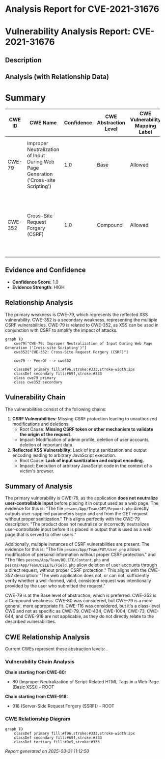 # Analysis Report for CVE-2021-31676

# Vulnerability Analysis Report: CVE-2021-31676

## Description



## Analysis (with Relationship Data)

# Summary
| CWE ID | CWE Name | Confidence | CWE Abstraction Level | CWE Vulnerability Mapping Label | CWE-Vulnerability Mapping Notes |
|---|---|---|---|---|---|
| CWE-79 | Improper Neutralization of Input During Web Page Generation ('Cross-site Scripting') | 1.0 | Base | Allowed | Primary CWE: Reflected XSS vulnerability due to lack of input sanitization and output encoding. |
| CWE-352 | Cross-Site Request Forgery (CSRF) | 1.0 | Compound | Allowed | Secondary CWE: Multiple instances of CSRF vulnerabilities due to missing CSRF protection mechanisms. |

## Evidence and Confidence

*   **Confidence Score:** 1.0
*   **Evidence Strength:** HIGH

## Relationship Analysis
The primary weakness is CWE-79, which represents the reflected XSS vulnerability. CWE-352 is a secondary weakness, representing the multiple CSRF vulnerabilities. CWE-79 is related to CWE-352, as XSS can be used in conjunction with CSRF to amplify the impact of attacks.

```mermaid
graph TD
    cwe79["CWE-79: Improper Neutralization of Input During Web Page Generation ('Cross-site Scripting')"]
    cwe352["CWE-352: Cross-Site Request Forgery (CSRF)"]

    cwe79 -- PeerOf --> cwe352

    classDef primary fill:#f96,stroke:#333,stroke-width:2px
    classDef secondary fill:#69f,stroke:#333
    class cwe79 primary
    class cwe352 secondary
```

## Vulnerability Chain
The vulnerabilities consist of the following chains:

1.  **CSRF Vulnerabilities:** Missing CSRF protection leading to unauthorized modifications and deletions.
    *   Root Cause: **Missing CSRF token or other mechanism to validate the origin of the request.**
    *   Impact: Modification of admin profile, deletion of user accounts, deletion of important data.
2.  **Reflected XSS Vulnerability:** Lack of input sanitization and output encoding leading to arbitrary JavaScript execution.
    *   Root Cause: **Lack of input sanitization and output encoding.**
    *   Impact: Execution of arbitrary JavaScript code in the context of a victim's browser.

## Summary of Analysis
The primary vulnerability is CWE-79, as the application **does not neutralize user-controllable input** before placing it in output used as a web page. The evidence for this is: "The file `pescms/App/Team/GET/Repoort.php` directly outputs user-supplied parameters `begin` and `end` from the GET request without proper sanitization." This aligns perfectly with the CWE-79 description: "The product does not neutralize or incorrectly neutralizes user-controllable input before it is placed in output that is used as a web page that is served to other users."

Additionally, multiple instances of CSRF vulnerabilities are present. The evidence for this is: "The file `pescms/App/Team/PUT/User.php` allows modification of personal information without proper CSRF protection." and "The files `pescms/App/Team/DELETE/Content.php` and `pescms/App/Team/DELETE/Field.php` allow deletion of user accounts through a direct request, without proper CSRF protection." This aligns with the CWE-352 description: "The web application does not, or can not, sufficiently verify whether a well-formed, valid, consistent request was intentionally provided by the user who submitted the request."

CWE-79 is at the Base level of abstraction, which is preferred. CWE-352 is a Compound weakness.
CWE-80 was considered, but CWE-79 is a more general, more appropriate fit.
CWE-116 was considered, but it's a class-level CWE and not as specific as CWE-79.
CWE-434, CWE-1004, CWE-73, CWE-644, and CWE-918 are not applicable, as they do not directly relate to the described vulnerabilities.


## CWE Relationship Analysis

Current CWEs represent these abstraction levels: .


### Vulnerability Chain Analysis

**Chain starting from CWE-80:**
- 80 (Improper Neutralization of Script-Related HTML Tags in a Web Page (Basic XSS)) - ROOT


**Chain starting from CWE-918:**
- 918 (Server-Side Request Forgery (SSRF)) - ROOT



### CWE Relationship Diagram

```mermaid
graph TD
    classDef primary fill:#f96,stroke:#333,stroke-width:2px
    classDef secondary fill:#69f,stroke:#333
    classDef tertiary fill:#9e9,stroke:#333
```



*Report generated on 2025-03-31 11:12:50*
